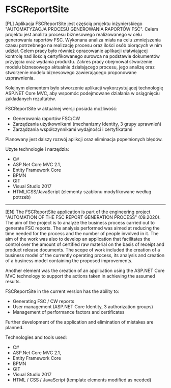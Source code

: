 # FSCReportSite

[PL]
Aplikacja FSCReportSite jest częścią projektu inżynierskiego "AUTOMATYZACJA PROCESU GENEROWANIA RAPORTÓW FSC".
Celem projektu jest analiza procesu biznesowego realizowanego w celu generowania raportów FSC. Wykonana analiza miała na celu zmniejszenia czasu
potrzebnego na realizację procesu oraz ilości osób biorących w nim udział. 
Celem pracy było również opracowanie aplikacji ułatwiającej kontrolę nad ilością certyfikowanego surowca na podstawie dokumentów przyjęcia oraz wydania produktu.
Zakres pracy obejmował stworzenie modelu biznesowego aktualnie działającego procesu, jego analizę oraz stworzenie modelu biznesowego zawierającego proponowane usprawnienia. 

Kolejnym elementem było stworzenie aplikacji wykorzystującej technologię ASP.NET Core MVC, aby wspomóc podejmowane działania w osiągnięciu zakładanych rezultatów.

FSCReportSite w aktualnej wersji posiada możliwość:
- Generowania raportów FSC/CW
- Zarządzania użytkownikami (mechanizmy Identity, 3 grupy uprawnień)
- Zarządzania współczynnikami wydajności i certyfikatami

Planowany jest dalszy rozwój aplikcji oraz eliminacja popełnionych błędów.

Użyte technologie i narzędzia:
- C#
- ASP.Net Core MVC 2.1, 
- Entity Framework Core 
- BPMN
- GIT
- Visual Studio 2017
- HTML/CSS/JavaScript (elementy szablonu modyfikowane według potrzeb)

-------

[EN]
The FSCReportSite application is part of the engineering project "AUTOMATION OF THE FSC REPORT GENERATION PROCESS" (09.2020).
The aim of the project is to analyze the business process carried out to generate FSC reports. The analysis performed was aimed at reducing the time
needed for the process and the number of people involved in it.
The aim of the work was also to develop an application that facilitates the control over the amount of certified raw material on the basis of receipt and product release documents.
The scope of work included the creation of a business model of the currently operating process, its analysis and creation of a business model containing the proposed improvements.

Another element was the creation of an application using the ASP.NET Core MVC technology to support the actions taken in achieving the assumed results.

FSCReportSite in the current version has the ability to:
- Generating FSC / CW reports
- User management (ASP.NET Core Identity, 3 authorization groups)
- Management of performance factors and certificates

Further development of the application and elimination of mistakes are planned.

Technologies and tools used:
- C#
- ASP.Net Core MVC 2.1,
- Entity Framework Core
- BPMN
- GIT
- Visual Studio 2017
- HTML / CSS / JavaScript (template elements modified as needed)

